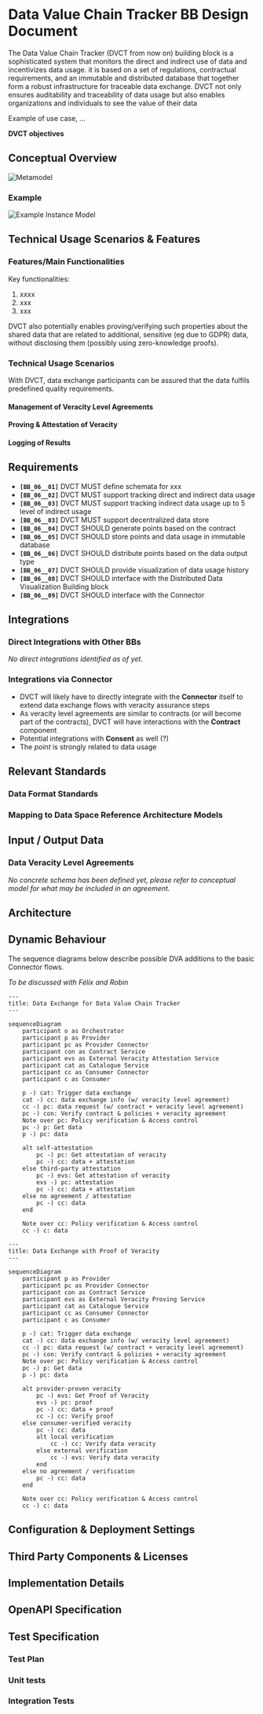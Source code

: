# Data Value Chain Tracker BB Design Document

The Data Value Chain Tracker (DVCT from now on) building block is a sophisticated system that monitors the direct and indirect use of data and incentivizes data usage. it is based on a set of regulations, contractual requirements, and an immutable and distributed database that together form a robust infrastructure for traceable data exchange. DVCT not only ensures auditability and traceability of data usage but also enables organizations and individuals to see the value of their data

Example of use case, ...

**DVCT objectives**

## Conceptual Overview

![Metamodel](diagrams/dva-concept-meta.png)

### Example

![Example Instance Model](diagrams/dva-concept-instance.png)


## Technical Usage Scenarios & Features

### Features/Main Functionalities

Key functionalities:
1. xxxx
2. xxx
3. xxx

DVCT also potentially enables proving/verifying such properties about the shared data that are related to additional, sensitive (eg due to GDPR) data, without disclosing them (possibly using zero-knowledge proofs).

### Technical Usage Scenarios

With DVCT, data exchange participants can be assured that the data fulfils predefined quality requirements.

#### Management of Veracity Level Agreements

<!-- TODO -->

#### Proving & Attestation of Veracity

<!-- TODO -->

#### Logging of Results

<!-- TODO -->


## Requirements

* **`[BB_06__01]`** DVCT MUST define schemata for xxx
* **`[BB_06__02]`** DVCT MUST support tracking direct and indirect data usage 
* **`[BB_06__03]`** DVCT MUST support tracking indirect data usage up to 5 level of indirect usage
* **`[BB_06__03]`** DVCT MUST support decentralized data store
* **`[BB_06__04]`** DVCT SHOULD generate points based on the contract
* **`[BB_06__05]`** DVCT SHOULD store points and data usage in immutable database
* **`[BB_06__06]`** DVCT SHOULD distribute points based on the data output type
* **`[BB_06__07]`** DVCT SHOULD provide visualization of data usage history
* **`[BB_06__08]`** DVCT SHOULD interface with the Distributed Data Visualization Building block
* **`[BB_06__09]`** DVCT SHOULD interface with the Connector


## Integrations

### Direct Integrations with Other BBs

_No direct integrations identified as of yet._


### Integrations via Connector

* DVCT will likely have to directly integrate with the **Connector** itself to extend data exchange flows with veracity assurance steps
* As veracity level agreements are similar to contracts (or will become part of the contracts), DVCT will have interactions with the **Contract** component
* Potential integrations with **Consent** as well (?)
* The _point_ is strongly related to data usage


## Relevant Standards

### Data Format Standards

<!-- TODO -->

### Mapping to Data Space Reference Architecture Models

<!-- TODO -->


## Input / Output Data

### Data Veracity Level Agreements

_No concrete schema has been defined yet, please refer to conceptual model for what may be included in an agreement._


## Architecture

<!-- TODO -->


## Dynamic Behaviour

The sequence diagrams below describe possible DVA additions to the basic Connector flows.

_To be discussed with Félix and Robin_

```mermaid
---
title: Data Exchange for Data Value Chain Tracker
---

sequenceDiagram
    participant o as Orchestrator
    participant p as Provider
    participant pc as Provider Connector
    participant con as Contract Service
    participant evs as External Veracity Attestation Service
    participant cat as Catalogue Service
    participant cc as Consumer Connector
    participant c as Consumer

    p -) cat: Trigger data exchange
    cat -) cc: data exchange info (w/ veracity level agreement)
    cc -) pc: data request (w/ contract + veracity level agreement)
    pc -) con: Verify contract & policies + veracity agreement
    Note over pc: Policy verification & Access control
    pc -) p: Get data
    p -) pc: data

    alt self-attestation
        pc -) pc: Get attestation of veracity
        pc -) cc: data + attestation
    else third-party attestation
        pc -) evs: Get attestation of veracity
        evs -) pc: attestation
        pc -) cc: data + attestation
    else no agreement / attestation
        pc -) cc: data
    end

    Note over cc: Policy verification & Access control
    cc -) c: data
```

```mermaid
---
title: Data Exchange with Proof of Veracity
---

sequenceDiagram
    participant p as Provider
    participant pc as Provider Connector
    participant con as Contract Service
    participant evs as External Veracity Proving Service
    participant cat as Catalogue Service
    participant cc as Consumer Connector
    participant c as Consumer

    p -) cat: Trigger data exchange
    cat -) cc: data exchange info (w/ veracity level agreement)
    cc -) pc: data request (w/ contract + veracity level agreement)
    pc -) con: Verify contract & policies + veracity agreement
    Note over pc: Policy verification & Access control
    pc -) p: Get data
    p -) pc: data

    alt provider-proven veracity
        pc -) evs: Get Proof of Veracity
        evs -) pc: proof
        pc -) cc: data + proof
        cc -) cc: Verify proof
    else consumer-verified veracity
        pc -) cc: data
        alt local verification
            cc -) cc: Verify data veracity
        else external verification
            cc -) evs: Verify data veracity
        end
    else no agreement / verification
        pc -) cc: data
    end

    Note over cc: Policy verification & Access control
    cc -) c: data
```


## Configuration & Deployment Settings

<!-- TODO -->


## Third Party Components & Licenses

<!-- TODO -->


## Implementation Details

<!-- TODO -->


## OpenAPI Specification

<!-- TODO -->


## Test Specification

<!-- TODO -->

### Test Plan

### Unit tests

### Integration Tests
